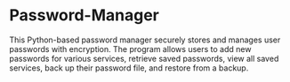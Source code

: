 # Password-Manager
This Python-based password manager securely stores and manages user passwords with encryption. The program allows users to add new passwords for various services, retrieve saved passwords, view all saved services, back up their password file, and restore from a backup. 
